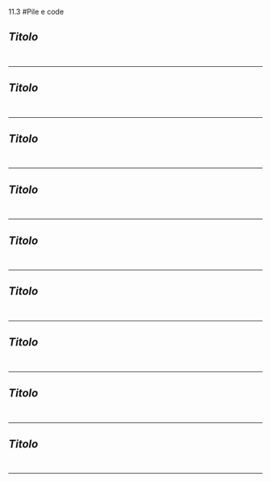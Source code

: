 11.3 #Pile e code


## _Titolo_

```python

```
```python

```
---


## _Titolo_

```python

```
```python

```
---


## _Titolo_

```python

```
```python

```
---


## _Titolo_

```python

```
```python

```
---


## _Titolo_

```python

```
```python

```
---


## _Titolo_

```python

```
```python

```
---


## _Titolo_

```python

```
```python

```
---


## _Titolo_

```python

```
```python

```
---


## _Titolo_

```python

```
```python

```
---